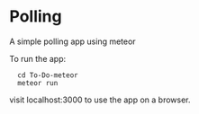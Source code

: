 # Polling
A simple polling app using meteor

To run the app:
```
  cd To-Do-meteor
  meteor run
```

visit localhost:3000 to use the app on a browser.
